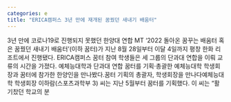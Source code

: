 ```yaml
---
categories: e
title: "ERICA캠퍼스 3년 만에 재개된 꿈꿨던 새내기 배움터"
---
```

3년 만에 코로나19로 진행되지 못했던 한양대 연합 MT ‘2022 돌아온 꿈꾸는 배움터 혹은 꿈꿨던 새내기 배움터’(이하 꿈터)가 지난 8월 28일부터 이달 4일까지 평창 한화 리조트에서 진행됐다. ERICA캠퍼스 꿈터 참여 학생들은 세 그룹의 단과대 연합을 이뤄 교류의 시간을 가졌다. 예체능대학과 단과대 연합 꿈터를 기획·총괄한 예체능대학 학생회장과 꿈터에 참가한 한양인을 만나봤다.꿈터 기획의 총괄자, 학생회장을 만나다예체능대학 학생회장 이하람(스포츠과학부 3) 씨는 지난 5월부터 꿈터를 기획했다. 이 씨는 “활기찼던 학교의 분